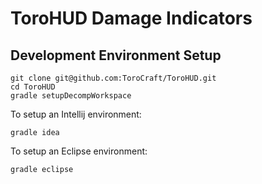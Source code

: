 
# ToroHUD Damage Indicators


## Development Environment Setup

```
git clone git@github.com:ToroCraft/ToroHUD.git
cd ToroHUD
gradle setupDecompWorkspace
```

To setup an Intellij environment:
```
gradle idea
```

To setup an Eclipse environment:
```
gradle eclipse
```
